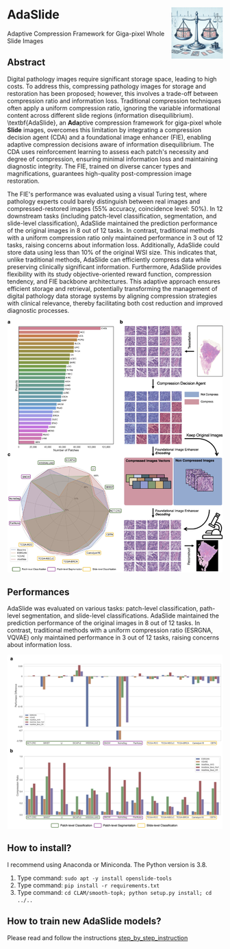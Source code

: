 # AdaSlide <img src="docs/adaslide.jpg" width="120px" align="right" />
Adaptive Compression Framework for Giga-pixel Whole Slide Images

## Abstract
Digital pathology images require significant storage space, leading to high costs. To address this, compressing pathology images for storage and restoration has been proposed; however, this involves a trade-off between compression ratio and information loss. Traditional compression techniques often apply a uniform compression ratio, ignoring the variable informational content across different slide regions (information disequilibrium). \textbf{AdaSlide}, an **Ada**ptive compression framework for giga-pixel whole **Slide** images, overcomes this limitation by integrating a compression decision agent (CDA) and a foundational image enhancer (FIE), enabling adaptive compression decisions aware of information disequilibrium. The CDA uses reinforcement learning to assess each patch's necessity and degree of compression, ensuring minimal information loss and maintaining diagnostic integrity. The FIE, trained on diverse cancer types and magnifications, guarantees high-quality post-compression image restoration.

The FIE's performance was evaluated using a visual Turing test, where pathology experts could barely distinguish between real images and compressed-restored images (55\% accuracy, coincidence level: 50\%). In 12 downstream tasks (including patch-level classification, segmentation, and slide-level classification), AdaSlide maintained the prediction performance of the original images in 8 out of 12 tasks. In contrast, traditional methods with a uniform compression ratio only maintained performance in 3 out of 12 tasks, raising concerns about information loss. Additionally, AdaSlide could store data using less than 10\% of the original WSI size. This indicates that, unlike traditional methods, AdaSlide can efficiently compress data while preserving clinically significant information. Furthermore, AdaSlide provides flexibility with its study objective-oriented reward function, compression tendency, and FIE backbone architectures. This adaptive approach ensures efficient storage and retrieval, potentially transforming the management of digital pathology data storage systems by aligning compression strategies with clinical relevance, thereby facilitating both cost reduction and improved diagnostic processes.

![overview](./docs/Figure_overview.png)

## Performances
AdaSlide was evaluated on various tasks: patch-level classification, path-level segmentation, and slide-level classifications. AdaSlide maintained the prediction performance of the original images in 8 out of 12 tasks. In contrast, traditional methods with a uniform compression ratio (ESRGNA, VQVAE) only maintained performance in 3 out of 12 tasks, raising concerns about information loss.

![performance](./docs/Figure_downstream_tasks.png)

## How to install?
I recommend using Anaconda or Miniconda. The Python version is 3.8. 

1. Type command: `sudo apt -y install openslide-tools`
2. Type command: `pip install -r requirements.txt`
3. Type command: `cd CLAM/smooth-topk; python setup.py install; cd ../..`

## How to train new AdaSlide models?
Please read and follow the instructions [step_by_step_instruction](docs/step_by_step_guide.md.md)